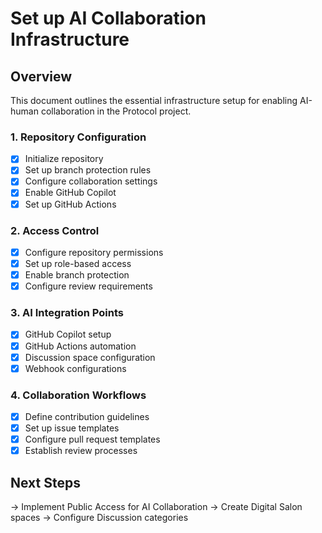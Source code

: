 # Set up AI Collaboration Infrastructure

## Overview
This document outlines the essential infrastructure setup for enabling AI-human collaboration in the Protocol project.

### 1. Repository Configuration
- [x] Initialize repository
- [x] Set up branch protection rules
- [x] Configure collaboration settings
- [x] Enable GitHub Copilot
- [x] Set up GitHub Actions

### 2. Access Control
- [x] Configure repository permissions
- [x] Set up role-based access
- [x] Enable branch protection
- [x] Configure review requirements

### 3. AI Integration Points
- [x] GitHub Copilot setup
- [x] GitHub Actions automation
- [x] Discussion space configuration
- [x] Webhook configurations

### 4. Collaboration Workflows
- [x] Define contribution guidelines
- [x] Set up issue templates
- [x] Configure pull request templates
- [x] Establish review processes

## Next Steps
→ Implement Public Access for AI Collaboration
→ Create Digital Salon spaces
→ Configure Discussion categories